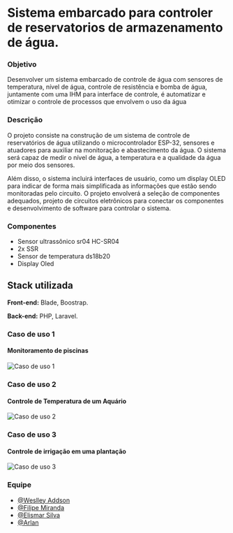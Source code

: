 
# Sistema embarcado para controler de reservatorios de armazenamento de água.


### Objetivo

Desenvolver um sistema embarcado de controle de água com sensores de temperatura, nível de água, controle de resistência e bomba de água, juntamente com uma IHM para interface de controle, é automatizar e otimizar o controle de processos que envolvem o uso da água

### Descrição

O projeto consiste na construção de um sistema de controle de reservatórios de água utilizando o microcontrolador ESP-32, sensores e atuadores para auxiliar na monitoração e abastecimento da água. O sistema será capaz de medir o nível de água, a temperatura e a qualidade da água por meio dos sensores.

Além disso, o sistema incluirá interfaces de usuário, como um display OLED para indicar de forma mais simplificada as informações que estão sendo monitoradas pelo circuito. O projeto envolverá a seleção de componentes adequados, projeto de circuitos eletrônicos para conectar os componentes e desenvolvimento de software para controlar o sistema.

### Componentes

- Sensor ultrassônico sr04 HC-SR04
- 2x SSR
- Sensor de temperatura ds18b20
- Display Oled


## Stack utilizada

**Front-end:** Blade, Boostrap.

**Back-end:** PHP, Laravel.


### Caso de uso 1
#### Monitoramento de piscinas
![Caso de uso 1](https://images2.imgbox.com/ea/d4/VaBXzkLp_o.png)


### Caso de uso 2
#### Controle de Temperatura de um Aquário
![Caso de uso 2](https://images2.imgbox.com/55/84/dreuyN8D_o.png)


### Caso de uso 3 
#### Controle de irrigação em uma plantação 
![Caso de uso 3](https://images2.imgbox.com/28/8f/b9JP8CTI_o.png)


### Equipe

- [@Weslley Addson](https://github.com/wesquel/)
- [@Filipe Miranda](https://github.com/FilipeMiranda22/)
- [@Elismar Silva](https://github.com/Elismar13)
- [@Arlan](https://github.com/)

